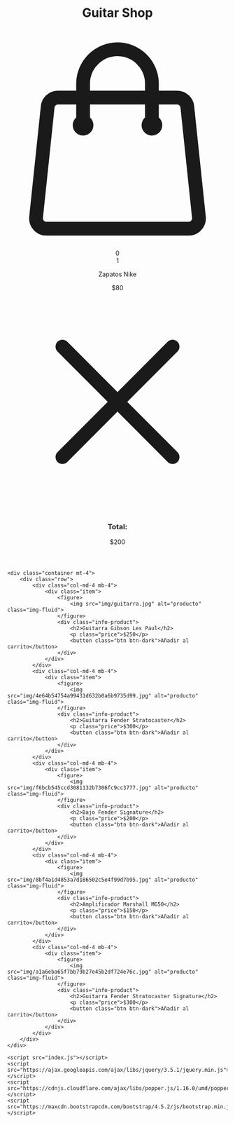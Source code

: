 <!DOCTYPE html>
<html lang="en">
<head>
    <meta charset="UTF-8">
    <meta name="viewport" content="width=device-width, initial-scale=1.0">
    <title>Guitar Shop</title>
    <link rel="stylesheet" href="https://maxcdn.bootstrapcdn.com/bootstrap/4.5.2/css/bootstrap.min.css">
    <link rel="stylesheet" href="styles.css">
</head>
<body>
    <header class="container-fluid bg-dark text-white py-3">
        <div class="container">
            <div class="row">
                <div class="col-md-6">
                    <h1 class="text-center">Guitar Shop</h1>
                </div>
                <div class="col-md-6">
                    <div class="container-icon d-flex justify-content-end">
                        <svg xmlns="http://www.w3.org/2000/svg" fill="none" viewBox="0 0 24 24" stroke-width="1.5" stroke="currentColor" class="icon-cart">
                            <path stroke-linecap="round" stroke-linejoin="round" d="M15.75 10.5V6a3.75 3.75 0 10-7.5 0v4.5m11.356-1.993l1.263 12c.07.665-.45 1.243-1.119 1.243H4.25a1.125 1.125 0 01-1.12-1.243l1.264-12A1.125 1.125 0 015.513 7.5h12.974c.576 0 1.059.435 1.119 1.007zM8.625 10.5a.375.375 0 11-.75 0 .375.375 0 01.75 0zm7.5 0a.375.375 0 11-.75 0 .375.375 0 01.75 0z"/>
                        </svg>
                        <div class="count-products">
                            <span id="contador-productos">0</span>
                        </div>
                        <div class="container-cart-products hidden-cart">
                            <div class="cart-product">
                                <div class="info-cart-product">
                                    <span class="cantidad-producto-carrito">1</span>
                                    <p class="titulo-producto-carrito">Zapatos Nike</p>
                                    <span class="precio-producto-carrito">$80</span>
                                </div>
                                <svg xmlns="http://www.w3.org/2000/svg" fill="none" viewBox="0 0 24 24" stroke-width="1.5" stroke="currentColor" class="icon-close">
                                    <path stroke-linecap="round" stroke-linejoin="round" d="M6 18L18 6M6 6l12 12"/>
                                </svg>
                            </div>
                            <div class="cart-total">
                                <h3>Total:</h3>
                                <span class="total-pagar">$200</span>
                            </div>
                        </div>
                    </div>
                </div>
            </div>
        </div>
    </header>
    
    <div class="container mt-4">
        <div class="row">
            <div class="col-md-4 mb-4">
                <div class="item">
                    <figure>
                        <img src="img/guitarra.jpg" alt="producto" class="img-fluid">
                    </figure>
                    <div class="info-product">
                        <h2>Guitarra Gibson Les Paul</h2>
                        <p class="price">$250</p>
                        <button class="btn btn-dark">Añadir al carrito</button>
                    </div>
                </div>
            </div>
            <div class="col-md-4 mb-4">
                <div class="item">
                    <figure>
                        <img src="img/4e64b54754a99431d632b0a6b9735d99.jpg" alt="producto" class="img-fluid">
                    </figure>
                    <div class="info-product">
                        <h2>Guitarra Fender Stratocaster</h2>
                        <p class="price">$300</p>
                        <button class="btn btn-dark">Añadir al carrito</button>
                    </div>
                </div>
            </div>
            <div class="col-md-4 mb-4">
                <div class="item">
                    <figure>
                        <img src="img/f6bcb545ccd3081132b7306fc9cc3777.jpg" alt="producto" class="img-fluid">
                    </figure>
                    <div class="info-product">
                        <h2>Bajo Fender Signature</h2>
                        <p class="price">$200</p>
                        <button class="btn btn-dark">Añadir al carrito</button>
                    </div>
                </div>
            </div>
            <div class="col-md-4 mb-4">
                <div class="item">
                    <figure>
                        <img src="img/8bf4a1d4853a7d186502c5e4f99d7b95.jpg" alt="producto" class="img-fluid">
                    </figure>
                    <div class="info-product">
                        <h2>Amplificador Marshall MG50</h2>
                        <p class="price">$150</p>
                        <button class="btn btn-dark">Añadir al carrito</button>
                    </div>
                </div>
            </div>
            <div class="col-md-4 mb-4">
                <div class="item">
                    <figure>
                        <img src="img/a1a6eba65f7bb79b27e45b2df724e76c.jpg" alt="producto" class="img-fluid">
                    </figure>
                    <div class="info-product">
                        <h2>Guitarra Fender Stratocaster Signature</h2>
                        <p class="price">$300</p>
                        <button class="btn btn-dark">Añadir al carrito</button>
                    </div>
                </div>
            </div>
        </div>
    </div>

    <script src="index.js"></script>
    <script src="https://ajax.googleapis.com/ajax/libs/jquery/3.5.1/jquery.min.js"></script>
    <script src="https://cdnjs.cloudflare.com/ajax/libs/popper.js/1.16.0/umd/popper.min.js"></script>
    <script src="https://maxcdn.bootstrapcdn.com/bootstrap/4.5.2/js/bootstrap.min.js"></script>
</body>
</html>
